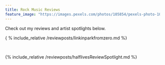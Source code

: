 ```yaml
---
title: Rock Music Reviews
feature_image: "https://images.pexels.com/photos/105854/pexels-photo-105854.jpeg?auto=compress&cs=tinysrgb&w=1260&h=750&dpr=2"
---
```


Check out my reviews and artist spotlights below. 

{ % include_relative /reviewposts/linkinparkfromzero.md %}

<br/>

{% include_relative /reviewposts/halflivesReviewSpotlight.md %}